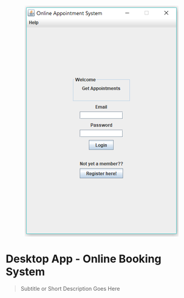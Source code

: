 <div align="center">
<a href="https://github.com/rodolfojc/Booking-System/blob/FinalVersion/Screenshots/Login.PNG"><img src="https://github.com/rodolfojc/Booking-System/blob/FinalVersion/Screenshots/Login.PNG" title="Login" alt="Login" ></a>
</div>

# Desktop App - Online Booking System

> Subtitle or Short Description Goes Here


